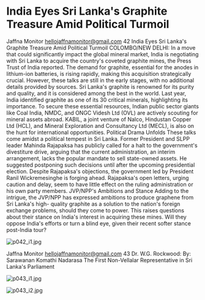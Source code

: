# India Eyes Sri Lanka's Graphite Treasure Amid Political Turmoil

Jaffna Monitor
hellojaffnamonitor@gmail.com
42
India Eyes Sri Lanka's Graphite 
Treasure Amid Political Turmoil
COLOMBO/NEW DELHI: In a move that could 
significantly impact the global mineral market, 
India is negotiating with Sri Lanka to acquire the 
country's coveted graphite mines, the Press Trust of 
India reported. The demand for graphite, essential 
for the anodes in lithium-ion batteries, is rising 
rapidly, making this acquisition strategically crucial. 
However, these talks are still in the early stages, with 
no additional details provided by sources.
Sri Lanka's graphite is renowned for its purity and 
quality, and it is considered among the best in the 
world. Last year, India identified graphite as one of its 
30 critical minerals, highlighting its importance. To 
secure these essential resources, Indian public sector 
giants like Coal India, NMDC, and ONGC Videsh Ltd 
(OVL) are actively scouting for mineral assets abroad. 
KABIL, a joint venture of Nalco, Hindustan Copper 
Ltd (HCL), and Mineral Exploration and Consultancy 
Ltd (MECL), is also on the hunt for international 
opportunities.
Political Drama Unfolds
These talks come amidst a political tempest in Sri 
Lanka. Former President and SLPP leader Mahinda 
Rajapaksa has publicly called for a halt to the 
government's divestiture drive, arguing that the 
current administration, an interim arrangement, lacks 
the popular mandate to sell state-owned assets. He 
suggested postponing such decisions until after the 
upcoming presidential election.
Despite Rajapaksa's objections, the government led 
by President Ranil Wickremesinghe is forging ahead. 
Rajapaksa's open letters, urging caution and delay, 
seem to have little effect on the ruling administration 
or his own party members.
JVP/NPP's Ambitions and Stance
Adding to the intrigue, the JVP/NPP has expressed 
ambitions to produce graphene from Sri Lanka's high-
quality graphite as a solution to the nation's foreign 
exchange problems, should they come to power. This 
raises questions about their stance on India's interest 
in acquiring these mines. Will they oppose India's 
efforts or turn a blind eye, given their recent softer 
stance post-India tour?

![p042_i1.jpg](images_out/009_india_eyes_sri_lankas_graphite_treasure_amid_polit/p042_i1.jpg)

Jaffna Monitor
hellojaffnamonitor@gmail.com
43
Dr. W.G. Rockwood: 
By: 
Sarawanan Komathi 
Nadarasa
The First Non-Vellalar 
Representative 
in Sri Lanka's 
Parliament

![p043_i1.jpg](images_out/009_india_eyes_sri_lankas_graphite_treasure_amid_polit/p043_i1.jpg)

![p043_i2.jpg](images_out/009_india_eyes_sri_lankas_graphite_treasure_amid_polit/p043_i2.jpg)

